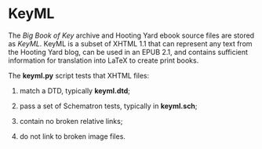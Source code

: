 # KeyML

The *Big Book of Key* archive and Hooting Yard ebook source files are stored as _KeyML_. KeyML is a subset of XHTML 1.1 that can represent any text from the Hooting Yard blog, can be used in an EPUB 2.1, and contains sufficient information for translation into LaTeX to create print books. 

The __keyml.py__ script tests that XHTML files:

1. match a DTD, typically __keyml.dtd__;

2. pass a set of Schematron tests, typically in __keyml.sch__;

3. contain no broken relative links;

4. do not link to broken image files.

